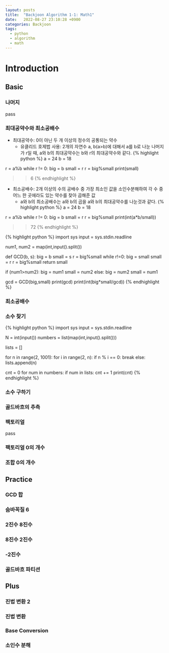 ```yaml
---
layout: posts
title:  "Backjoon Algorithm 1-1: Math1"
date:   2022-08-27 23:10:28 +0900
categories: Backjoon
tags:
  - python
  - algorithm
  - math
---
```


# Introduction

## Basic

### 나머지

pass

### 최대공약수와 최소공배수

* 최대공약수: 0이 아닌 두 개 이상의 정수의 공통되는 약수
    - 유클리드 호제법 사용: 2개의 자연수 a, b(a>b)에 대해서 a를 b로 나눈 나머지가 r일 때, a와 b의 최대공약수는 b와 r의 최대공약수와 같다.
{% highlight python %}
a = 24
b = 18

r = a%b
while r != 0:
  big = b
  small = r
  r = big%small
print(small)
>> 6
{% endhighlight %}

* 최소공배수: 2개 이상의 수의 공배수 중 가장 최소인 값을 소인수분해하여 각 수 중 어느 한 곳에라도 있는 약수를 찾아 곱해준 값
    - a와 b의 최소공배수는 a와 b의 곱을 a와 b의 최대공약수를 나눈것과 같다.
{% highlight python %}
a = 24
b = 18

r = a%b
while r != 0:
  big = b
  small = r
  r = big%small
print(int(a*b/small))
>> 72
{% endhighlight %}

{% highlight python %}
import sys
input = sys.stdin.readline

num1, num2 = map(int,input().split())

def GCD(b, s):
    big = b
    small = s
    r = big%small
    while r!=0:
        big = small
        small = r
        r = big%small
    return small

if (num1>num2):
    big = num1
    small = num2
else:
    big = num2
    small = num1

gcd = GCD(big,small)
print(gcd)
print(int(big*small/gcd))
{% endhighlight %}

### 최소공배수

### 소수 찾기

{% highlight python %}
import sys
input = sys.stdin.readline

N = int(input())
numbers = list(map(int,input().split()))

lists = []

for n in range(2, 1001):
    for i in range(2, n):
        if n % i == 0:
            break
    else:
        lists.append(n)

cnt = 0
for num in numbers:
    if num in lists:
        cnt += 1
print(cnt)
{% endhighlight %}

### 소수 구하기

### 골드바흐의 추측

### 팩토리얼

pass

### 팩토리얼 0의 개수

### 조합 0의 개수

## Practice

### GCD 합

### 숨바꼭질 6

### 2진수 8진수

### 8진수 2진수

### -2진수

### 골드바흐 파티션

## Plus

### 진법 변환 2

### 진법 변환

### Base Conversion

### 소인수 분해